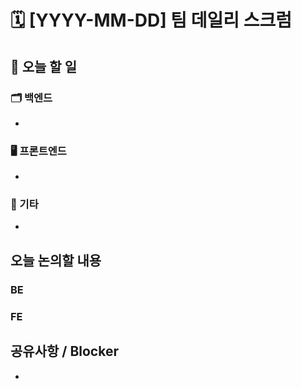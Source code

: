 # 🗓️ [YYYY-MM-DD] 팀 데일리 스크럼

## 📌 오늘 할 일
### 🗂️ 백엔드
- 

### 🖥️ 프론트엔드
- 

### 🧩 기타
- 

## 오늘 논의할 내용 

### BE

### FE

## 공유사항 / Blocker
- 